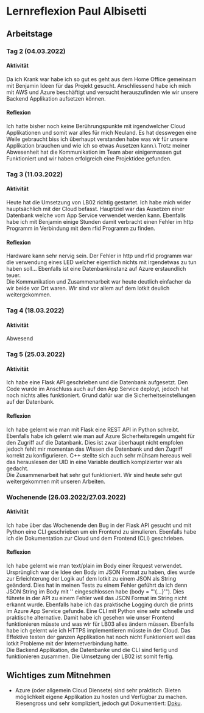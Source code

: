 # Lernreflexion Paul Albisetti

## Arbeitstage
### Tag 2 (04.03.2022)
#### Aktivität
Da ich Krank war habe ich so gut es geht aus dem Home Office gemeinsam mit Benjamin Ideen für das Projekt gesucht. Anschliessend habe ich mich mit AWS und Azure beschäftigt und versucht herauszufinden wie wir unsere Backend Applikation aufsetzen können.

#### Reflexion
Ich hatte bisher noch keine Berührungspunkte mit irgendwelcher Cloud Applikationen und somit war alles für mich Neuland. Es hat desswegen eine Weile gebraucht biss ich überhaupt verstanden habe was wir für unsere Applikation brauchen und wie ich so etwas Ausetzen kann.\ Trotz meiner Abwesenheit hat die Kommunikation im Team aber einigermassen gut Funktioniert und wir haben erfolgreich eine Projektidee gefunden.

### Tag 3 (11.03.2022)
#### Aktivität
Heute hat die Umsetzung von LB02 richtig gestartet. Ich habe mich wider hauptsächlich mit der Cloud befasst. Hauptziel war das Ausetzen einer Datenbank welche vom App Service verwendet werden kann. Ebenfalls habe ich mit Benjamin einige Stunden damit verbracht einen Fehler im http Programm in Verbindung mit dem rfid Programm zu finden.

#### Reflexion
Hardware kann sehr nervig sein. Der Fehler in http und rfid programm war die verwendung eines LED welcher eigentlich nichts mit irgendetwas zu tun haben soll... Ebenfalls ist eine Datenbankinstanz auf Azure erstaundlich teuer.\
Die Kommunikation und Zusammenarbeit war heute deutlich einfacher da wir beide vor Ort waren. Wir sind vor allem auf dem Iotkit deulich weitergekommen.

### Tag 4 (18.03.2022)
#### Aktivität
Abwesend

### Tag 5 (25.03.2022)
#### Aktivität
Ich habe eine Flask API geschrieben und die Datenbank aufgesetzt. Den Code wurde im Anschluss auch auf den App Service deployt, jedoch hat noch nichts alles funktioniert. Grund dafür war die Sicherheitseinstellungen auf der Datenbank. 
#### Reflexion
Ich habe gelernt wie man mit Flask eine REST API in Python schreibt. Ebenfalls habe ich gelernt wie man auf Azure Sicherheitsregeln umgeht für den Zugriff auf die Datanbank. Dies ist zwar überhaupt nicht empfolen jedoch fehlt mir momentan das Wissen die Datenbank und den Zugriff korrekt zu konfigurieren. C++ stellte sich auch sehr mühsam hereaus weil das herauslesen der UID in eine Variable deutlich komplzierter war als gedacht.\
Die Zusammenarbeit hat sehr gut funktioniert. Wir sind heute sehr gut weitergekommen mit unseren Arbeiten.

### Wochenende (26.03.2022/27.03.2022)
#### Aktivität
Ich habe über das Wochenende den Bug in der Flask API gesucht und mit Python eine CLI geschrieben um ein Frontend zu simulieren. Ebenfalls habe ich die Dokumentation zur Cloud und dem Frontend (CLI) geschrieben.
#### Reflexion
Ich habe gelernt wie man text/plain im Body einer Request verwendet. Ursprünglich war die Idee den Body im JSON Format zu haben, dies wurde zur Erleichterung der Logik auf dem Iotkit zu einem JSON als String geänderd. Dies hat in meinen Tests zu einem Fehler geführt da ich denn JSON String im Body mit '' eingeschlossen habe (body = "'{...}'"). Dies führete in der API zu einem Fehler weil das JSON Format im String nicht erkannt wurde. Ebenfalls habe ich das praktische Logging durch die prints im Azure App Service gefunde. Eine CLI mit Python eine sehr schnelle und praktische alternative. Damit habe ich gesehen wie unser Frontend funktionieren müsste und was wir für LB03 alles ändern müssen. Ebenfalls habe ich gelernt wie ich HTTPS implementieren müsste in der Cloud. Das Effektive testen der ganzen Applikation hat noch nicht Funktioniert weil das Iotkit Probleme mit der Internetverbindung hatte.\
Die Backend Applikation, die Datenbanke und die CLI sind fertig und funktionieren zusammen. Die Umsetzung der LB02 ist somit fertig.
 
## Wichtiges zum Mitnehmen
- Azure (oder allgemein Cloud Diensete) sind sehr praktisch. Bieten möglichkeit eigene Applikation zu hosten und Verfügbar zu machen. Riesengross und sehr kompliziert, jedoch gut Dokumentiert: [Doku](https://docs.microsoft.com/en-us/azure/?product=popular).
